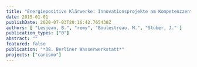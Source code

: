```yaml
---
title: "Energiepositive Klärwerke: Innovationsprojekte am Kompetenzzentrum Wasser Berlin"
date: 2015-01-01
publishDate: 2020-07-03T20:16:42.765430Z
authors: [ "Lesjean, B.", "remy", "Boulestreau, M.", "Stüber, J." ]
publication_types: ["0"]
abstract: ""
featured: false
publication: "*38. Berliner Wasserwerkstatt*"
projects: ["carismo"]
---
```


